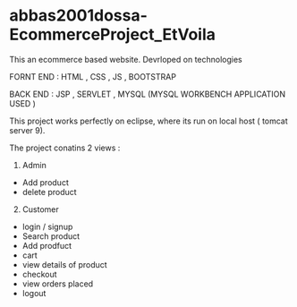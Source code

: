 # abbas2001dossa-EcommerceProject_EtVoila

This an ecommerce based website. Devrloped on technologies 

FORNT END : 
HTML , CSS , JS , BOOTSTRAP

BACK END : 
JSP , SERVLET , MYSQL (MYSQL WORKBENCH APPLICATION USED )


This project works perfectly on eclipse, where its run on local host ( tomcat server 9).

The project conatins 2 views :

1) Admin 
  - Add product 
  - delete product 

2) Customer
  - login / signup 
  - Search product 
  - Add prodfuct 
  - cart 
  - view details of product 
  - checkout 
  - view orders placed 
  - logout 
